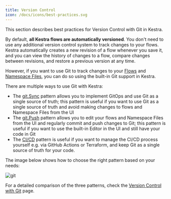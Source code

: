 ```yaml
---
title: Version Control
icon: /docs/icons/best-practices.svg
---
```


This section describes best practices for Version Control with Git in Kestra.

By default, **all Kestra flows are automatically versioned**. You don't need to use any additional version control system to track changes to your flows. Kestra automatically creates a new revision of a flow whenever you save it, and you can view the history of changes to a flow, compare changes between revisions, and restore a previous version at any time.

However, if you want to use Git to track changes to your [Flows](../06.workflow-components/02.flow.md) and [Namespace Files](../08.developer-guide/03.namespace-files.md), you can do so using the built-in Git support in Kestra.

There are multiple ways to use Git with Kestra:
- The [git.Sync](https://kestra.io/plugins/plugin-git/tasks/io.kestra.plugin.git.sync) pattern allows you to implement GitOps and use Git as a single source of truth; this pattern is useful if you want to use Git as a single source of truth and avoid making changes to flows and Namespace Files from the UI
- The [git.Push](https://kestra.io/plugins/plugin-git/tasks/io.kestra.plugin.git.push) pattern allows you to edit your flows and Namespace Files from the UI and regularly commit and push changes to Git; this pattern is useful if you want to use the built-in Editor in the UI and still have your code in Git
- The [CI/CD](../08.developer-guide/cicd/index.md) pattern is useful if you want to manage the CI/CD process yourself e.g. via GitHub Actions or Terraform, and keep Git as a single source of truth for your code.

The image below shows how to choose the right pattern based on your needs:

![git](/docs/developer-guide/git/git.png)

For a detailed comparison of the three patterns, check the [Version Control with Git](../08.developer-guide/04.git.md) page.


